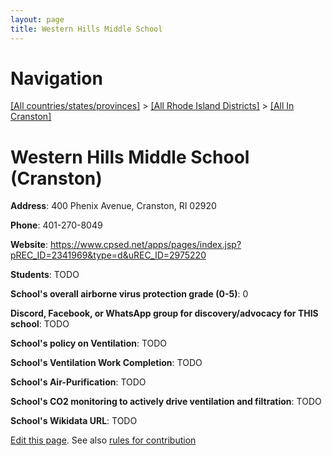 ```yaml
---
layout: page
title: Western Hills Middle School
---
```

# Navigation

[[All countries/states/provinces]](../../..) > [[All Rhode Island Districts]](../..) > [[All In Cranston]](..)

# Western Hills Middle School (Cranston)

**Address**: 400 Phenix Avenue, Cranston, RI 02920

**Phone**: 401-270-8049

**Website**: <https://www.cpsed.net/apps/pages/index.jsp?pREC_ID=2341969&type=d&uREC_ID=2975220>

**Students**: TODO

**School's overall airborne virus protection grade (0-5)**: 0

**Discord, Facebook, or WhatsApp group for discovery/advocacy for THIS school**: TODO

**School's policy on Ventilation**: TODO

**School's Ventilation Work Completion**: TODO

**School's Air-Purification**: TODO

**School's CO2 monitoring to actively drive ventilation and filtration**: TODO

**School's Wikidata URL**: TODO


[Edit this page](https://github.com/ventilate-schools/RI/edit/main/./Cranston/Western_Hills_Middle_School.md). See also [rules for contribution](../../../contribution-rules/)